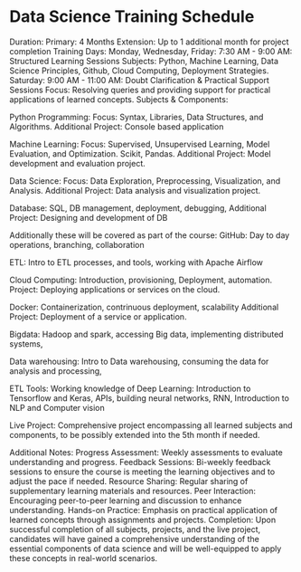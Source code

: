 # Data Science Training Schedule

Duration:
Primary: 4 Months
Extension: Up to 1 additional month for project completion
Training Days:
Monday, Wednesday, Friday:
7:30 AM - 9:00 AM: Structured Learning Sessions
Subjects: Python, Machine Learning, Data Science Principles, Github, Cloud Computing, Deployment Strategies.
Saturday:
9:00 AM - 11:00 AM: Doubt Clarification & Practical Support Sessions
Focus: Resolving queries and providing support for practical applications of learned concepts.
Subjects & Components:

Python Programming:
Focus: Syntax, Libraries, Data Structures, and Algorithms.
Additional Project: Console based application

Machine Learning:
Focus: Supervised, Unsupervised Learning, Model Evaluation, and Optimization. Scikit, Pandas.
Additional Project: Model development and evaluation project.

Data Science:
Focus: Data Exploration, Preprocessing, Visualization, and Analysis.
Additional Project: Data analysis and visualization project.

Database:
SQL, DB management, deployment, debugging, 
Additional Project: Designing and development of DB

Additionally these will be covered as part of the course:
GitHub: 
Day to day operations, branching, collaboration

ETL: 
Intro to ETL processes, and tools, working with Apache Airflow

Cloud Computing: 
Introduction, provisioning, Deployment, automation.
Project: Deploying applications or services on the cloud.

Docker: 
Containerization, contrinuous deployment, scalability
Additional Project: Deployment of a service or application.

Bigdata:
Hadoop and spark, accessing Big data, implementing distributed systems, 

Data warehousing:
Intro to Data warehousing, consuming the data for analysis and processing, 

ETL Tools:
Working knowledge of 
Deep Learning:
Introduction to Tensorflow and Keras, APIs, building neural networks, RNN, 
Introduction to NLP and Computer vision



Live Project:
Comprehensive project encompassing all learned subjects and components, to be possibly extended into the 5th month if needed.

Additional Notes:
Progress Assessment: Weekly assessments to evaluate understanding and progress.
Feedback Sessions: Bi-weekly feedback sessions to ensure the course is meeting the learning objectives and to adjust the pace if needed.
Resource Sharing: Regular sharing of supplementary learning materials and resources.
Peer Interaction: Encouraging peer-to-peer learning and discussion to enhance understanding.
Hands-on Practice: Emphasis on practical application of learned concepts through assignments and projects.
Completion:
Upon successful completion of all subjects, projects, and the live project, candidates will have gained a comprehensive understanding of the essential components of data science and will be well-equipped to apply these concepts in real-world scenarios.

